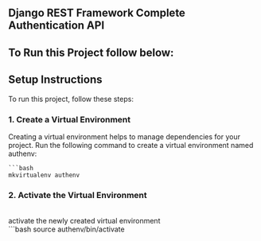 ## Django REST Framework Complete Authentication API 

## To Run this Project follow below:

## Setup Instructions
To run this project, follow these steps:
<br>
### 1. Create a Virtual Environment
Creating a virtual environment helps to manage dependencies for your project. Run the following command to create a virtual environment named authenv:

    ```bash
    mkvirtualenv authenv


### 2. Activate the Virtual Environment
<br>
activate the newly created virtual environment <br>
    ```bash
    source authenv/bin/activate


